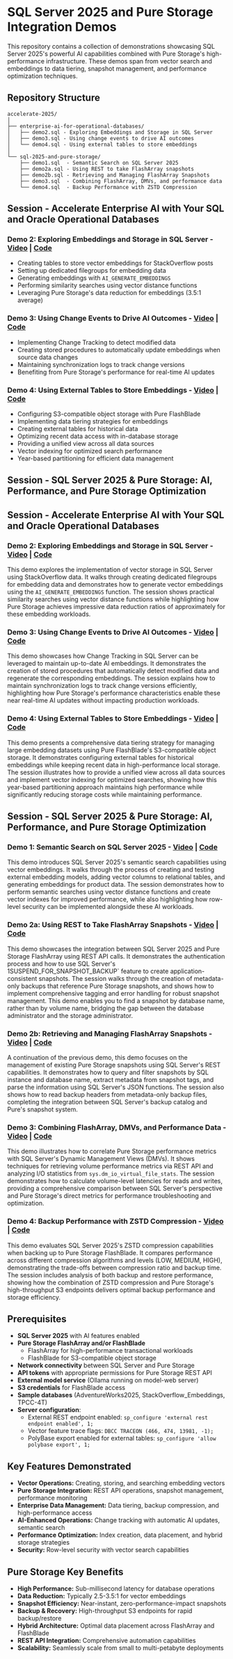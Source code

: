 # SQL Server 2025 and Pure Storage Integration Demos

This repository contains a collection of demonstrations showcasing SQL Server 2025's powerful AI capabilities combined with Pure Storage's high-performance infrastructure. These demos span from vector search and embeddings to data tiering, snapshot management, and performance optimization techniques.

## Repository Structure

```
accelerate-2025/
│
├── enterprise-ai-for-operational-databases/
│   ├── demo2.sql - Exploring Embeddings and Storage in SQL Server
│   ├── demo3.sql - Using change events to drive AI outcomes
│   └── demo4.sql - Using external tables to store embeddings
│
└── sql-2025-and-pure-storage/
    ├── demo1.sql  - Semantic Search on SQL Server 2025
    ├── demo2a.sql - Using REST to take FlashArray snapshots
    ├── demo2b.sql - Retrieving and Managing FlashArray Snapshots
    ├── demo3.sql  - Combining FlashArray, DMVs, and performance data
    └── demo4.sql  - Backup Performance with ZSTD Compression
```

## Session - Accelerate Enterprise AI with Your SQL and Oracle Operational Databases

### Demo 2: Exploring Embeddings and Storage in SQL Server - [Video](https://youtu.be/lS3gzzG2rMs) | [Code](enterprise-ai-for-operational-databases/demo2.sql)
- Creating tables to store vector embeddings for StackOverflow posts
- Setting up dedicated filegroups for embedding data
- Generating embeddings with `AI_GENERATE_EMBEDDINGS`
- Performing similarity searches using vector distance functions
- Leveraging Pure Storage's data reduction for embeddings (3.5:1 average)

### Demo 3: Using Change Events to Drive AI Outcomes - [Video](https://youtu.be/-D1nHtjWM5w) | [Code](enterprise-ai-for-operational-databases/demo3.sql)
- Implementing Change Tracking to detect modified data
- Creating stored procedures to automatically update embeddings when source data changes
- Maintaining synchronization logs to track change versions
- Benefiting from Pure Storage's performance for real-time AI updates

### Demo 4: Using External Tables to Store Embeddings - [Video](https://youtu.be/5nJ0gi1KW4U) | [Code](enterprise-ai-for-operational-databases/demo4.sql)
- Configuring S3-compatible object storage with Pure FlashBlade
- Implementing data tiering strategies for embeddings
- Creating external tables for historical data
- Optimizing recent data access with in-database storage
- Providing a unified view across all data sources
- Vector indexing for optimized search performance
- Year-based partitioning for efficient data management

## Session - SQL Server 2025 & Pure Storage: AI, Performance, and Pure Storage Optimization

## Session - Accelerate Enterprise AI with Your SQL and Oracle Operational Databases

### Demo 2: Exploring Embeddings and Storage in SQL Server - [Video](https://youtu.be/lS3gzzG2rMs) | [Code](enterprise-ai-for-operational-databases/demo2.sql)
This demo explores the implementation of vector storage in SQL Server using StackOverflow data. It walks through creating dedicated filegroups for embedding data and demonstrates how to generate vector embeddings using the `AI_GENERATE_EMBEDDINGS` function. The session shows practical similarity searches using vector distance functions while highlighting how Pure Storage achieves impressive data reduction ratios of approximately for these embedding workloads.

### Demo 3: Using Change Events to Drive AI Outcomes - [Video](https://youtu.be/-D1nHtjWM5w) | [Code](enterprise-ai-for-operational-databases/demo3.sql)
This demo showcases how Change Tracking in SQL Server can be leveraged to maintain up-to-date AI embeddings. It demonstrates the creation of stored procedures that automatically detect modified data and regenerate the corresponding embeddings. The session explains how to maintain synchronization logs to track change versions efficiently, highlighting how Pure Storage's performance characteristics enable these near real-time AI updates without impacting production workloads.

### Demo 4: Using External Tables to Store Embeddings - [Video](https://youtu.be/5nJ0gi1KW4U) | [Code](enterprise-ai-for-operational-databases/demo4.sql)
This demo presents a comprehensive data tiering strategy for managing large embedding datasets using Pure FlashBlade's S3-compatible object storage. It demonstrates configuring external tables for historical embeddings while keeping recent data in high-performance local storage. The session illustrates how to provide a unified view across all data sources and implement vector indexing for optimized searches, showing how this year-based partitioning approach maintains high performance while significantly reducing storage costs while maintaining performance.

## Session - SQL Server 2025 & Pure Storage: AI, Performance, and Pure Storage Optimization

### Demo 1: Semantic Search on SQL Server 2025 - [Video](https://youtu.be/U3P_-0Mkxxg) | [Code](sql-2025-and-pure-storage/demo1.sql)
This demo introduces SQL Server 2025's semantic search capabilities using vector embeddings. It walks through the process of creating and testing external embedding models, adding vector columns to relational tables, and generating embeddings for product data. The session demonstrates how to perform semantic searches using vector distance functions and create vector indexes for improved performance, while also highlighting how row-level security can be implemented alongside these AI workloads.

### Demo 2a: Using REST to Take FlashArray Snapshots - [Video](https://youtu.be/7pEB6kWjVPg) | [Code](sql-2025-and-pure-storage/demo2a.sql)
This demo showcases the integration between SQL Server 2025 and Pure Storage FlashArray using REST API calls. It demonstrates the authentication process and how to use SQL Server's 1SUSPEND_FOR_SNAPSHOT_BACKUP` feature to create application-consistent snapshots. The session walks through the creation of metadata-only backups that reference Pure Storage snapshots, and shows how to implement comprehensive tagging and error handling for robust snapshot management. This demo enables you to find a snapshot by database name, rather than by volume name, bridging the gap between the database administrator and the storage administrator.

### Demo 2b: Retrieving and Managing FlashArray Snapshots - [Video](https://youtu.be/7pEB6kWjVPg?si=ls2rQFaBx_ErQ45j&t=138) | [Code](sql-2025-and-pure-storage/demo2b.sql)
A continuation of the previous demo, this demo focuses on the management of existing Pure Storage snapshots using SQL Server's REST capabilities. It demonstrates how to query and filter snapshots by SQL instance and database name, extract metadata from snapshot tags, and parse the information using SQL Server's JSON functions. The session also shows how to read backup headers from metadata-only backup files, completing the integration between SQL Server's backup catalog and Pure's snapshot system.

### Demo 3: Combining FlashArray, DMVs, and Performance Data - [Video](https://youtu.be/CDhWxbgEy4A) | [Code](sql-2025-and-pure-storage/demo3.sql)
This demo illustrates how to correlate Pure Storage performance metrics with SQL Server's Dynamic Management Views (DMVs). It shows techniques for retrieving volume performance metrics via REST API and analyzing I/O statistics from `sys.dm_io_virtual_file_stats`. The session demonstrates how to calculate volume-level latencies for reads and writes, providing a comprehensive comparison between SQL Server's perspective and Pure Storage's direct metrics for performance troubleshooting and optimization.

### Demo 4: Backup Performance with ZSTD Compression - [Video](https://youtu.be/ct_ATivNqkU) | [Code](sql-2025-and-pure-storage/demo4.sql)
This demo evaluates SQL Server 2025's ZSTD compression capabilities when backing up to Pure Storage FlashBlade. It compares performance across different compression algorithms and levels (LOW, MEDIUM, HIGH), demonstrating the trade-offs between compression ratio and backup time. The session includes analysis of both backup and restore performance, showing how the combination of ZSTD compression and Pure Storage's high-throughput S3 endpoints delivers optimal backup performance and storage efficiency.

## Prerequisites

- **SQL Server 2025** with AI features enabled
- **Pure Storage FlashArray and/or FlashBlade**
  - FlashArray for high-performance transactional workloads
  - FlashBlade for S3-compatible object storage
- **Network connectivity** between SQL Server and Pure Storage
- **API tokens** with appropriate permissions for Pure Storage REST API
- **External model service** (Ollama running on model-web server)
- **S3 credentials** for FlashBlade access
- **Sample databases** (AdventureWorks2025, StackOverflow_Embeddings, TPCC-4T)
- **Server configuration**:
  - External REST endpoint enabled: `sp_configure 'external rest endpoint enabled', 1;`
  - Vector feature trace flags: `DBCC TRACEON (466, 474, 13981, -1);`
  - PolyBase export enabled for external tables: `sp_configure 'allow polybase export', 1;`

## Key Features Demonstrated

- **Vector Operations:** Creating, storing, and searching embedding vectors
- **Pure Storage Integration:** REST API operations, snapshot management, performance monitoring
- **Enterprise Data Management:** Data tiering, backup compression, and high-performance access
- **AI-Enhanced Operations:** Change tracking with automatic AI updates, semantic search
- **Performance Optimization:** Index creation, data placement, and hybrid storage strategies
- **Security:** Row-level security with vector search capabilities

## Pure Storage Key Benefits

- **High Performance:** Sub-millisecond latency for database operations
- **Data Reduction:** Typically 2.5-3.5:1 for vector embeddings
- **Snapshot Efficiency:** Near-instant, zero-performance-impact snapshots
- **Backup & Recovery:** High-throughput S3 endpoints for rapid backup/restore
- **Hybrid Architecture:** Optimal data placement across FlashArray and FlashBlade
- **REST API Integration:** Comprehensive automation capabilities
- **Scalability:** Seamlessly scale from small to multi-petabyte deployments

